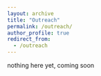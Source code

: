 ```yaml
---
layout: archive
title: "Outreach"
permalink: /outreach/
author_profile: true
redirect_from:
  - /outreach
---
```


nothing here yet, coming soon
